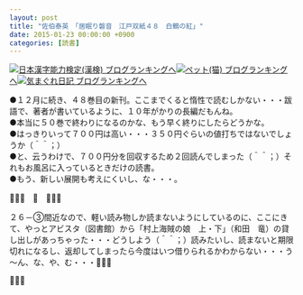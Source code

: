 ```yaml
---
layout: post
title: "佐伯泰英　「居眠り磐音　江戸双紙４８　白鶴の紅」"
date: 2015-01-23 00:00:00 +0900
categories: [読書]
---
```


[![](/syuusyuu9701/assets/images/佐伯泰英-「居眠り磐音-江戸双紙４８-白鶴の紅」-br_c_3028_1.gif)](http://blog.with2.net/link.php?1659096:3028 "日本漢字能力検定(漢検) ブログランキングへ")[日本漢字能力検定(漢検) ブログランキングへ](http://blog.with2.net/link.php?1659096:3028)[![](/syuusyuu9701/assets/images/佐伯泰英-「居眠り磐音-江戸双紙４８-白鶴の紅」-br_c_1348_1.gif)](http://blog.with2.net/link.php?1659096:1348 "ペット(猫) ブログランキングへ")[ペット(猫) ブログランキングへ](http://blog.with2.net/link.php?1659096:1348)[![](/syuusyuu9701/assets/images/佐伯泰英-「居眠り磐音-江戸双紙４８-白鶴の紅」-br_c_9257_1.gif)](http://blog.with2.net/link.php?1659096:9257 "気まぐれ日記 ブログランキングへ")[気まぐれ日記 ブログランキングへ](http://blog.with2.net/link.php?1659096:9257)　  
  
●１２月に続き、４８巻目の新刊。ここまでくると惰性で読むしかない・・・跋語で、著者が書いているように、１０年がかりの長編だもんね。  
●本当に５０巻で終わりになるのかな、もう早く終りにしたらどうかな。  
●はっきりいって７００円は高い・・・３５０円ぐらいの値打ちではないでしょうか（＾＾；）  
●と、云うわけで、７００円分を回収するため２回読んでしまった（＾＾；）それもお風呂に入っているときだけの読書。  
●もう、新しい展開も考えにくいし、な・・・。  
  
👋👋👋　🐑　👋👋👋  
  
２６－③間近なので、軽い読み物しか読まないようにしているのに、ここにきて、やっとアビスタ（図書館）から「村上海賊の娘　上・下」（和田　竜）の貸し出しがあっちゃった・・・どうしよう（＾＾；）読みたいし、読まないと期限切れになるし、返却してしまったら今度はいつ借りられるかわからない・・・う～ん、な、や、む・・・🐑🐑🐑  
  
👋👋👋  